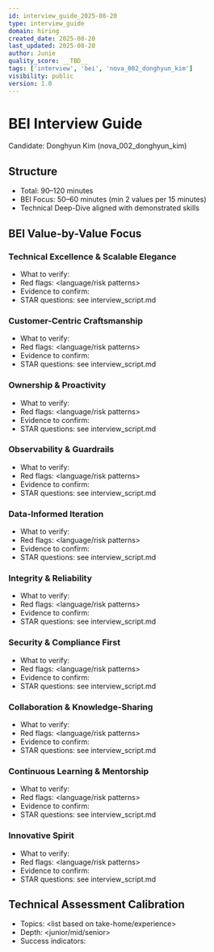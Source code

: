 ```yaml
---
id: interview_guide_2025-08-20
type: interview_guide
domain: hiring
created_date: 2025-08-20
last_updated: 2025-08-20
author: Junie
quality_score: __TBD__
tags: ['interview', 'bei', 'nova_002_donghyun_kim']
visibility: public
version: 1.0
---
```



# BEI Interview Guide

Candidate: Donghyun Kim (nova_002_donghyun_kim)

## Structure
- Total: 90–120 minutes
- BEI Focus: 50–60 minutes (min 2 values per 15 minutes)
- Technical Deep-Dive aligned with demonstrated skills

## BEI Value-by-Value Focus

### Technical Excellence & Scalable Elegance
- What to verify: <behavioral indicators>
- Red flags: <language/risk patterns>
- Evidence to confirm: <from materials>
- STAR questions: see interview_script.md

### Customer-Centric Craftsmanship
- What to verify: <behavioral indicators>
- Red flags: <language/risk patterns>
- Evidence to confirm: <from materials>
- STAR questions: see interview_script.md

### Ownership & Proactivity
- What to verify: <behavioral indicators>
- Red flags: <language/risk patterns>
- Evidence to confirm: <from materials>
- STAR questions: see interview_script.md

### Observability & Guardrails
- What to verify: <behavioral indicators>
- Red flags: <language/risk patterns>
- Evidence to confirm: <from materials>
- STAR questions: see interview_script.md

### Data-Informed Iteration
- What to verify: <behavioral indicators>
- Red flags: <language/risk patterns>
- Evidence to confirm: <from materials>
- STAR questions: see interview_script.md

### Integrity & Reliability
- What to verify: <behavioral indicators>
- Red flags: <language/risk patterns>
- Evidence to confirm: <from materials>
- STAR questions: see interview_script.md

### Security & Compliance First
- What to verify: <behavioral indicators>
- Red flags: <language/risk patterns>
- Evidence to confirm: <from materials>
- STAR questions: see interview_script.md

### Collaboration & Knowledge-Sharing
- What to verify: <behavioral indicators>
- Red flags: <language/risk patterns>
- Evidence to confirm: <from materials>
- STAR questions: see interview_script.md

### Continuous Learning & Mentorship
- What to verify: <behavioral indicators>
- Red flags: <language/risk patterns>
- Evidence to confirm: <from materials>
- STAR questions: see interview_script.md

### Innovative Spirit
- What to verify: <behavioral indicators>
- Red flags: <language/risk patterns>
- Evidence to confirm: <from materials>
- STAR questions: see interview_script.md

## Technical Assessment Calibration
- Topics: <list based on take-home/experience>
- Depth: <junior/mid/senior>
- Success indicators: <bullets>

